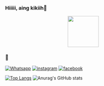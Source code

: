 ### Hiiiii, aing kikiih👋

<div id="header" align="center">
  <img src="https://media1.giphy.com/media/8WJw9kAG3wonu/giphy.webp?cid=82a1493bbaubrrss48uezdh2xc7xsguzw3dz432m5krxec9y&rid=giphy.webp&ct=g" width="100"/>
</div>

### 🚀
[![Whatsapp](https://img.shields.io/badge/WhatsApp-25D366?style=for-the-badge&logo=whatsapp&logoColor=white)](https://wa.me/6283160908152) [![instagram](https://img.shields.io/badge/Instagram-E4405F?style=for-the-badge&logo=instagram&logoColor=white)](https://instagram.com/xyzkikiii__) [![facebook](https://img.shields.io/badge/Facebook-1877F2?style=for-the-badge&logo=facebook&logoColor=white)](https://www.facebook.com/ridoboyy.ridoboyy) 


[![Top Langs](https://github-readme-stats.vercel.app/api/top-langs/?username=kikii-xyz&layout=compact)](https://github.com/anuraghazra/github-readme-stats) ![Anurag's GitHub stats](https://github-readme-stats.vercel.app/api?username=Kikii-XyZ&show_icons=true&theme=radical)
<!--
**Kikii-XyZ/Kikii-XyZ** is a ✨ _special_ ✨ repository because its `README.md` (this file) appears on your GitHub profile.

Here are some ideas to get you started:

- 🔭 I’m currently working on ...
- 🌱 I’m currently learning ...
- 👯 I’m looking to collaborate on ...
- 🤔 I’m looking for help with ...
- 💬 Ask me about ...
- 📫 How to reach me: ...
- 😄 Pronouns: ...
- ⚡ Fun fact: ...
-->
